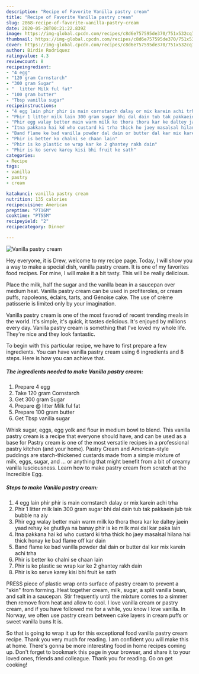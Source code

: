 ```yaml
---
description: "Recipe of Favorite Vanilla pastry cream"
title: "Recipe of Favorite Vanilla pastry cream"
slug: 2868-recipe-of-favorite-vanilla-pastry-cream
date: 2020-05-28T00:21:22.839Z
image: https://img-global.cpcdn.com/recipes/c8d6e757595de370/751x532cq70/vanilla-pastry-cream-recipe-main-photo.jpg
thumbnail: https://img-global.cpcdn.com/recipes/c8d6e757595de370/751x532cq70/vanilla-pastry-cream-recipe-main-photo.jpg
cover: https://img-global.cpcdn.com/recipes/c8d6e757595de370/751x532cq70/vanilla-pastry-cream-recipe-main-photo.jpg
author: Birdie Rodriquez
ratingvalue: 4.3
reviewcount: 8
recipeingredient:
- "4 egg"
- "120 gram Cornstarch"
- "300 gram Sugar"
- "  litter Milk ful fat"
- "100 gram butter"
- "Tbsp vanilla sugar"
recipeinstructions:
- "4 egg lain phir phir is main cornstarch dalay or mix karein achi trha"
- "Phir 1 litter milk lain 300 gram sugar bhi dal dain tub tak pakkaein jub tak bubble na aiy"
- "Phir egg walay better main warm milk ko thora thora kar ke daltey jaein yaad rehay ke ghutliya na banay phir is ko milk mai dal kar paka lain"
- "Itna pakkana hai kd who custard ki trha thick ho jaey masalsal hilana hai thick honay ke bad flame off kar dain"
- "Band flame ke bad vanilla powder dal dain or butter dal kar mix karein achi trha"
- "Phir is better ko chalni se chaan lain"
- "Phir is ko plastic se wrap kar ke 2 ghantey rakh dain"
- "Phir is ko serve karey kisi bhi fruit ke sath"
categories:
- Recipe
tags:
- vanilla
- pastry
- cream

katakunci: vanilla pastry cream 
nutrition: 135 calories
recipecuisine: American
preptime: "PT16M"
cooktime: "PT55M"
recipeyield: "2"
recipecategory: Dinner

---
```



![Vanilla pastry cream](https://img-global.cpcdn.com/recipes/c8d6e757595de370/751x532cq70/vanilla-pastry-cream-recipe-main-photo.jpg)

Hey everyone, it is Drew, welcome to my recipe page. Today, I will show you a way to make a special dish, vanilla pastry cream. It is one of my favorites food recipes. For mine, I will make it a bit tasty. This will be really delicious.

Place the milk, half the sugar and the vanilla bean in a saucepan over medium heat. Vanilla pastry cream can be used in profiteroles, or cream puffs, napoleons, éclairs, tarts, and Génoise cake. The use of crème patisserie is limited only by your imagination.

Vanilla pastry cream is one of the most favored of recent trending meals in the world. It's simple, it's quick, it tastes delicious. It's enjoyed by millions every day. Vanilla pastry cream is something that I've loved my whole life. They're nice and they look fantastic.


To begin with this particular recipe, we have to first prepare a few ingredients. You can have vanilla pastry cream using 6 ingredients and 8 steps. Here is how you can achieve that.

<!--inarticleads1-->

##### The ingredients needed to make Vanilla pastry cream:

1. Prepare 4 egg
1. Take 120 gram Cornstarch
1. Get 300 gram Sugar
1. Prepare  @ litter Milk ful fat
1. Prepare 100 gram butter
1. Get Tbsp vanilla sugar


Whisk sugar, eggs, egg yolk and flour in medium bowl to blend. This vanilla pastry cream is a recipe that everyone should have, and can be used as a base for Pastry cream is one of the most versatile recipes in a professional pastry kitchen (and your home). Pastry Cream and American-style puddings are starch-thickened custards made from a simple mixture of milk, eggs, sugar, and … or anything that might benefit from a bit of creamy vanilla lusciousness. Learn how to make pastry cream from scratch at the Incredible Egg. 

<!--inarticleads2-->

##### Steps to make Vanilla pastry cream:

1. 4 egg lain phir phir is main cornstarch dalay or mix karein achi trha
1. Phir 1 litter milk lain 300 gram sugar bhi dal dain tub tak pakkaein jub tak bubble na aiy
1. Phir egg walay better main warm milk ko thora thora kar ke daltey jaein yaad rehay ke ghutliya na banay phir is ko milk mai dal kar paka lain
1. Itna pakkana hai kd who custard ki trha thick ho jaey masalsal hilana hai thick honay ke bad flame off kar dain
1. Band flame ke bad vanilla powder dal dain or butter dal kar mix karein achi trha
1. Phir is better ko chalni se chaan lain
1. Phir is ko plastic se wrap kar ke 2 ghantey rakh dain
1. Phir is ko serve karey kisi bhi fruit ke sath


PRESS piece of plastic wrap onto surface of pastry cream to prevent a &#34;skin&#34; from forming. Heat together cream, milk, sugar, a split vanilla bean, and salt in a saucepan. Stir frequently until the mixture comes to a simmer then remove from heat and allow to cool. I love vanilla cream or pastry cream, and if you have followed me for a while, you know I love vanilla. In Norway, we often use pastry cream between cake layers in cream puffs or sweet vanilla buns It is. 

So that is going to wrap it up for this exceptional food vanilla pastry cream recipe. Thank you very much for reading. I am confident you will make this at home. There's gonna be more interesting food in home recipes coming up. Don't forget to bookmark this page in your browser, and share it to your loved ones, friends and colleague. Thank you for reading. Go on get cooking!
